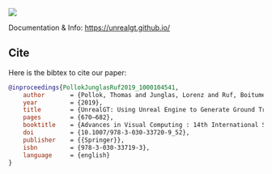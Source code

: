[<img src="./logo.svg">](https://unrealgt.github.io/)

Documentation & Info: https://unrealgt.github.io/

## Cite

Here is the bibtex to cite our paper:

```bibtex
@inproceedings{PollokJunglasRuf2019_1000104541,
    author       = {Pollok, Thomas and Junglas, Lorenz and Ruf, Boitumelo and Schumann, Arne},
    year         = {2019},
    title        = {UnrealGT: Using Unreal Engine to Generate Ground Truth Datasets},
    pages        = {670–682},
    booktitle    = {Advances in Visual Computing : 14th International Symposium on Visual Computing, ISVC 2019, Lake Tahoe, NV, USA, October 7–9, 2019, Proceedings, Part I. Ed.: George Bebis},
    doi          = {10.1007/978-3-030-33720-9_52},
    publisher    = {{Springer}},
    isbn         = {978-3-030-33719-3},
    language     = {english}
}
```
